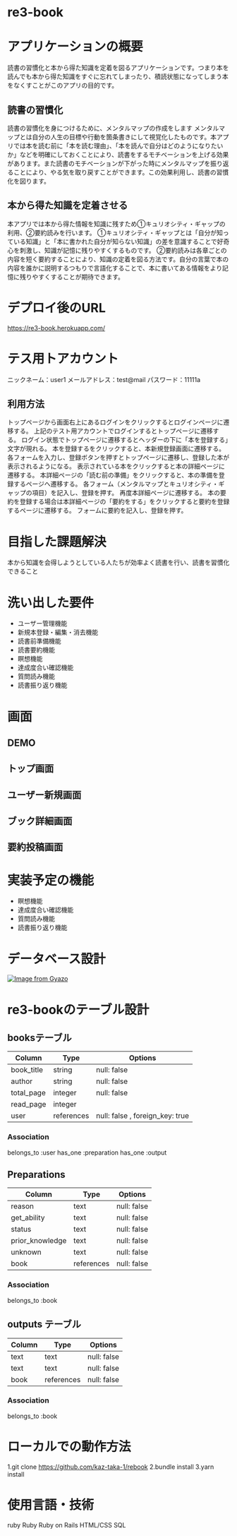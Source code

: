 # re3-book
# アプリケーションの概要
読書の習慣化と本から得た知識を定着を図るアプリケーションです。つまり本を読んでも本から得た知識をすぐに忘れてしまったり、積読状態になってしまう本をなくすことがこのアプリの目的です。

## 読書の習慣化
読書の習慣化を身につけるために、メンタルマップの作成をします
メンタルマップとは自分の人生の目標や行動を箇条書きにして視覚化したものです。本アプリでは本を読む前に「本を読む理由」、「本を読んで自分はどのようになりたいか」などを明確にしておくことにより、読書をするモチベーションを上げる効果があります。また読書のモチベーションが下がった時にメンタルマップを振り返ることにより、やる気を取り戻すことができます。この効果利用し、読書の習慣化を図ります。

## 本から得た知識を定着させる
本アプリでは本から得た情報を知識に残すため①キュリオシティ・ギャップの利用、②要約読みを行います。
①キュリオシティ・ギャップとは「自分が知っている知識」と「本に書かれた自分が知らない知識」の差を意識することで好奇心を刺激し、知識が記憶に残りやすくするものです。
②要約読みは各章ごとの内容を短く要約することにより、知識の定着を図る方法です。自分の言葉で本の内容を誰かに説明するつもりで言語化することで、本に書いてある情報をより記憶に残りやすくすることが期待できます。


# デプロイ後のURL
https://re3-book.herokuapp.com/
# テス用トアカウント
ニックネーム：user1
メールアドレス：test@mail
パスワード：11111a

## 利用方法
トップページから画面右上にあるログインをクリックするとログインページに遷移する。
上記のテスト用アカウントでログインするとトップページに遷移する。
ログイン状態でトップページに遷移するとヘッダーの下に「本を登録する」文字が現れる。
本を登録するをクリックすると、本新規登録画面に遷移する。
各フォームを入力し、登録ボタンを押すとトップページに遷移し、登録した本が表示されるようになる。
表示されている本をクリックすると本の詳細ページに遷移する。
本詳細ページの「読む前の準備」をクリックすると、本の準備を登録するページへ遷移する。
各フォーム（メンタルマップとキュリオシティ・ギャップの項目）を記入し、登録を押す。
再度本詳細ページに遷移する。
本の要約を登録する場合は本詳細ページの「要約をする」をクリックすると要約を登録するページに遷移する。
フォームに要約を記入し、登録を押す。

# 目指した課題解決
本から知識を会得しようとしている人たちが効率よく読書を行い、読書を習慣化できること
# 洗い出した要件
- ユーザー管理機能
- 新規本登録・編集・消去機能
- 読書前準備機能
- 読書要約機能
- 瞑想機能
- 達成度合い確認機能
- 質問読み機能
- 読書振り返り機能

# 画面
## DEMO

## トップ画面

## ユーザー新規画面

## ブック詳細画面

## 要約投稿画面

# 実装予定の機能
- 瞑想機能
- 達成度合い確認機能
- 質問読み機能
- 読書振り返り機能
# データベース設計
[![Image from Gyazo](https://i.gyazo.com/d219912ca6e5031748d32a207ab66f99.png)](https://gyazo.com/d219912ca6e5031748d32a207ab66f99)


# re3-bookのテーブル設計
##  booksテーブル
| Column             | Type       | Options                         |
| ------------------ | ---------- | ------------------------------- |
|book_title          | string     | null: false                     |
|author              | string     | null: false                     |
|total_page          | integer    | null: false                     |
|read_page           | integer    |                                 |
|user                | references | null: false , foreign_key: true |

### Association
belongs_to :user
has_one :preparation
has_one :output



## Preparations
| Column             | Type        | Options                  |
| ------------------ | ----------- | ------------------------ |
| reason             | text        | null: false              |
| get_ability        | text        | null: false              |
| status             | text        | null: false              |
| prior_knowledge    | text        | null: false              |
| unknown            | text        | null: false              |
| book               | references  | null: false              |

### Association
belongs_to :book


## outputs テーブル
| Column             | Type        | Options                  |
| ------------------ | ----------- | -------------------------|
| text               | text        | null: false              |
| text               | text        | null: false              |
| book               | references  | null: false              |

### Association
belongs_to :book

# ローカルでの動作方法
1.git clone https://github.com/kaz-taka-1/rebook
2.bundle install
3.yarn install

# 使用言語・技術
ruby
Ruby
Ruby on Rails
HTML/CSS
SQL



